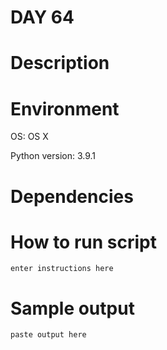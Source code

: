 
# DAY 64

# Description

# Environment
OS: OS X

Python version: 3.9.1

# Dependencies

# How to run script
```
enter instructions here
```

# Sample output
```
paste output here
```
